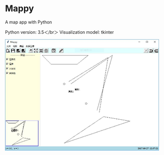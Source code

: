 # Mappy
A map app with Python

Python version: 3.5＜/br＞
Visualization model: tkinter

![image](/GUI.JPG)

